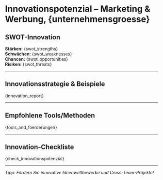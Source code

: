 # Innovationspotenzial – Marketing & Werbung, {unternehmensgroesse}

## SWOT-Innovation

**Stärken:** {swot_strengths}  
**Schwächen:** {swot_weaknesses}  
**Chancen:** {swot_opportunities}  
**Risiken:** {swot_threats}

---

## Innovationsstrategie & Beispiele

{innovation_report}

---

## Empfohlene Tools/Methoden

{tools_and_foerderungen}

---

## Innovation-Checkliste

{check_innovationspotenzial}

---

_Tipp: Fördern Sie innovative Ideenwettbewerbe und Cross-Team-Projekte!_
